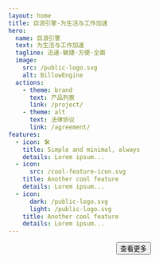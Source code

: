 ```yaml
---
layout: home
title: 巨浪引擎-为生活与工作加速
hero:
  name: 巨浪引擎
  text: 为生活与工作加速
  tagline: 迅速·敏捷·方便·全面
  image:
    src: /public-logo.svg
    alt: BillowEngine
  actions:
    - theme: brand
      text: 产品列表
      link: /project/
    - theme: alt
      text: 法律协议
      link: /agreement/
features:
  - icon: 🛠️
    title: Simple and minimal, always
    details: Lorem ipsum...
  - icon:
      src: /cool-feature-icon.svg
    title: Another cool feature
    details: Lorem ipsum...
  - icon:
      dark: /public-logo.svg
      light: /public-logo.svg
    title: Another cool feature
    details: Lorem ipsum...
---
```


<div style="text-align: center;">
    <button class="vp-c-home-button" onclick="window.location.href = '/project'">查看更多</button>
    <div class="home-image"></div>
</div>
